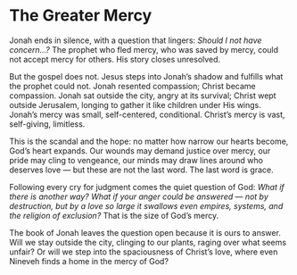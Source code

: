 # The Greater Mercy

Jonah ends in silence, with a question that lingers: *Should I not have concern…?* The prophet who fled mercy, who was saved by mercy, could not accept mercy for others. His story closes unresolved.

But the gospel does not. Jesus steps into Jonah’s shadow and fulfills what the prophet could not. Jonah resented compassion; Christ became compassion. Jonah sat outside the city, angry at its survival; Christ wept outside Jerusalem, longing to gather it like children under His wings. Jonah’s mercy was small, self-centered, conditional. Christ’s mercy is vast, self-giving, limitless.

This is the scandal and the hope: no matter how narrow our hearts become, God’s heart expands. Our wounds may demand justice over mercy, our pride may cling to vengeance, our minds may draw lines around who deserves love — but these are not the last word. The last word is grace.

Following every cry for judgment comes the quiet question of God: *What if there is another way? What if your anger could be answered — not by destruction, but by a love so large it swallows even empires, systems, and the religion of exclusion?* That is the size of God’s mercy.

The book of Jonah leaves the question open because it is ours to answer. Will we stay outside the city, clinging to our plants, raging over what seems unfair? Or will we step into the spaciousness of Christ’s love, where even Nineveh finds a home in the mercy of God?
